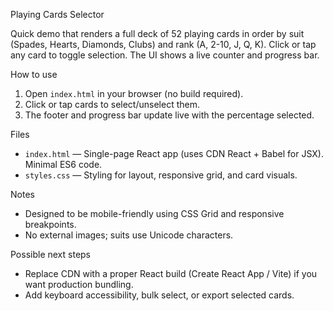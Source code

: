 Playing Cards Selector

Quick demo that renders a full deck of 52 playing cards in order by suit (Spades, Hearts, Diamonds, Clubs) and rank (A, 2-10, J, Q, K). Click or tap any card to toggle selection. The UI shows a live counter and progress bar.

How to use

1. Open `index.html` in your browser (no build required).
2. Click or tap cards to select/unselect them.
3. The footer and progress bar update live with the percentage selected.

Files

- `index.html` — Single-page React app (uses CDN React + Babel for JSX). Minimal ES6 code.
- `styles.css` — Styling for layout, responsive grid, and card visuals.

Notes

- Designed to be mobile-friendly using CSS Grid and responsive breakpoints.
- No external images; suits use Unicode characters.

Possible next steps

- Replace CDN with a proper React build (Create React App / Vite) if you want production bundling.
- Add keyboard accessibility, bulk select, or export selected cards.
